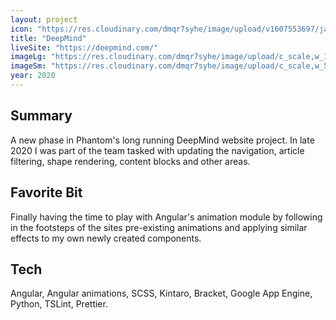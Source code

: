 ```yaml
---
layout: project
icon: "https://res.cloudinary.com/dmqr7syhe/image/upload/v1607553697/jackhkmatthews.com/icons/deep-mind-logo_bvgrij.svg"
title: "DeepMind"
liveSite: "https://deepmind.com/"
imageLg: "https://res.cloudinary.com/dmqr7syhe/image/upload/c_scale,w_1000/v1576758403/jackhkmatthews.com/images/deepmind-screenshot_ts8kav.png"
imageSm: "https://res.cloudinary.com/dmqr7syhe/image/upload/c_scale,w_500/v1576758403/jackhkmatthews.com/images/deepmind-screenshot_ts8kav.png"
year: 2020
---
```


## Summary

A new phase in Phantom's long running DeepMind website project. In late 2020 I was part of the team tasked with updating the navigation, article filtering, shape rendering, content blocks and other areas.

## Favorite Bit

Finally having the time to play with Angular's animation module by following in the footsteps of the sites pre-existing animations and applying similar effects to my own newly created components.

## Tech

Angular, Angular animations, SCSS, Kintaro, Bracket, Google App Engine, Python, TSLint, Prettier.
